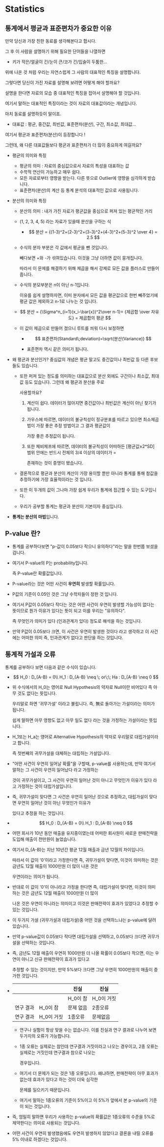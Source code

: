 # Statistics

## 통계에서 평균과 표준편차가 중요한 이유

만약 당신과 가장 친한 동료를 생각해본다고 합시다.

그 후 이 사람을 설명하기 위해 필요한 단어들을 나열하면

* 키가 작은/얼굴이 긴/눈이 큰/코가 긴/입술이 두툼한...

위에 나온 것 처럼 우리는 자연스럽게 그 사람의 대표적인 특징을 설명합니다.

그렇다면 당신이 가진 자료를 설명해 보려면 어떻게 해야 할까요?

설명을 한다면 자료의 모습 중 대표적인 특징을 잡아서 설명해야 할 것입니다.

여기서 말하는 대표적인 특징이라는 것이 자료의 대표값이라는 개념입니다.

마치 동료를 설명하듯이 말이죠.

* 대표값 : 평균, 중간값, 최빈값, 표준편차(분산), 구간, 최소값, 최대값...

여기서 평균과 표준편차(분산)이 등장합니다 !

그런데, 왜 다른 대표값들보다 평균과 표준편차가 더 많이 중요하게 여길까요?

* 평균의 의미와 특징
  * 평균의 의미 : 자료의 중심값으로서 자료의 특성을 대표하는 값
  * 수학적 연산이 가능하고 매우 쉽다.
  * 모든 자료로부터 영향을 받는다. 다른 뜻으로 Outlier에 영향을 심각하게 받습니다.
  * 표준편차(분산)의 계산 등 통계 분석의 대표적인 값으로 사용됩니다.

* 분산의 의미와 특징

  * 분산의 의미 : 내가 가진 자료가 평균값을 중심으로 퍼져 있는 평균적인 거리

  * (1, 2, 3, 4, 5) 라는 자료가 있을때 분산을 구하는 식

    * $$
      분산 = {(1-3)^2+(2-3)^2+(3-3)^2+(4-3)^2+(5-3)^2 \over 4} = 2.5
      $$

      

  * 수식의 분자 부분은 각 값에서 평균을 뺀 것입니다.

    빼다보면 +와 -가 섞여있습니다. 이것을 그냥 더하면 값이 뭉개집니다.

    따라서 이 문제를 해결하기 위해 제곱을 해서 강제로 모든 값을 플러스로 만들어줍니다.

  * 수식의 분모부분은 n이 아닌 n-1입니다.

    이유를 쉽게 설명하자면, 이미 분자에서 모든 값을 평균값으로 한번 빼주었기에 평균 값은 제외하고 n-1로 나누는 것 입니다.

  * $$
    분산 = {\Sigma^n_{i=1}(x_i-\bar{x})^2\over n-1}= {제곱합 \over 자유도} = 제곱합의 평균
    $$

  * 이 값이 제곱으로 만들어 졌으니 루트를 씌워 다시 보정하면

    * $$
      표준편차(Standard\;deviation)=\sqrt{분산(Variance)}
      $$

    * 표준편차 역시 같은 의미가 됩니다.

* 왜 평균과 분산인가?
  중심값의 개념은 평균 말고도 중간값이나 최빈값 등 다른 후보들도 있습니다.

  * 또한 퍼져 있는 정도를 의미하는 대표값으로 분산 외에도 구간이나 최소값, 최대값 등도 있습니다. 그런데 왜 평균과 분산을 주로

    사용할까요?

    1. 계산이 쉽다. 데이터가 많아지면 중간값이나 최빈값은 계산이 아닌 찾기가 됩니다.

    2. 가우스에 따르면, 데이터의 불규칙성이 정규분포를 따르고 있으면 최소제곱법이 가장 좋은 추정 방법이고 그 결과 평균값이

       가장 좋은 추정값이 됩니다.

    3. 또한 체비체프에 따르면, 데이터의 불규칙성이 어떠하든 [평균값±2*SD] 범위 안에는 반드시 전체의 3/4 이상의 데이터가 =

       존재하는 것이 증명이 됐습니다.

  * 결론적으로 평균과 분산이 계산이 가장 용이할 뿐만 아니라 통계를 통해 참값을 추정하기에 가장 효율적이라는 것 입니다.

  * 또한 이 두개의 값이 그나마 가장 쉽게 우리가 통계에 접근할 수 있는 도구입니다.

  * 우리가 공부할 통계는 평균과 분산이 기본이자 중심입니다.

* **통계는 분산의 마법**입니다.

## P-value 란?

* 통계를 공부하다보면 "p-값이 0.05보다 작으니 유의하다"라는 말을 한번쯤 보셨을겁니다.

* 여기서 P-value의 P는 probability입니다.

  즉 P-value란 확률값입니다.

* P-value라는 것은 어떤 사건이 **우연히** 발생할 확률입니다.

* P값의 기준이 0.05인 것은 그냥 수학자들이 정한 것 입니다.

* 여기서 P값이 0.05보다 작다는 것은 어떤 사건이 우연히 발생할 가능성이 없다는 뜻이므로 뭔가 이유가 있다는 뜻이 되고 이를 우리는 "유의하다".

  즉 무엇인가 의미가 있다 (인과관계가 있다) 정도로 해석을 하는 것입니다.

* 만약 P값이 0.05보다 크면, 이 사건은 우연히 발생한 것이다 라고 생각하고 이 사건에는 어떠한 의미 즉, 인과관계가 없다고 판단을 하는 것입니다.

## 통계적 가설과 오류

통계를 공부하다 보면 다음과 같은 수식이 있습니다.

* $$
  H_0 : D_{A-B} = 0\\
  H_1 : D_{A-B} \neq \; or\;\; Ha : D_{A-B} \neq 0
  $$

* 위 수식에서의 H_0는 영어로 Null Hypothesis의 약자로 Null이란 비어있다 즉 아무 것도 없다는 뜻입니다.

  우리말로 하면 '귀무가설' 이라고 불립니다. 즉, 無로 돌아가는 가설이라는 의미가 됩니다.

  쉽게 말하면 아무 영향도 없고 아무 일도 없다 라는 것을 가정하는 가설이라는 뜻입니다.

* H_1또는 H_a는 영어로 Alternative Hypothesis의 약자로 우리말로 대립가설이라고 합니다.

  즉 첫번째의 귀무가설을 대체하는 대립하는 가설입니다.

* "어떤 사건이 우연히 일어날 확률"을 구할때, p-value를 사용하는데, 만약 여기서 말하는 그 사건이 우연히 일어났다 라고 가정하는

  것이 귀무가설이고, 그 사건이 우연히 일어난 것이 아니고 무엇인가 이유가 있다 라고 가정하는 것이 대립가설입니다.

* 즉, 귀무가설이 맞다면 그 사건은 우연히 일어난 것으로 추정하고, 대립가설이 맞다면 우연히 일어난 것이 아닌 무엇인가 이유가

  있다고 추정을 하는 것입니다.

* $$
  H_0 : D_{A-B} = 0\\
  H_1 : D_{A-B} \neq 0
  $$

  

* 어떤 회사가 10년 동안 매출을 유지중이였는데 어떠한 회사원이 새로운 판매전략을 도입해 매출이 천만원이 늘었습니다.

* 여기서 D_{A-B}는 지난 10년간 평균 12월 매출과 금년 12월의 차이입니다.

  따라서 이 값이 '0'이라고 가정한다면 즉, 귀무가설이 맞다면, 이것이 의미하는 것은 금년도 12월 매출이 1000만원 더 많이 나온 것은

  우연이라는 의미가 됩니다.

* 반대로 이 값이 '0'이 아니라고 가정을 한다면 즉, 대립가설이 맞다면, 이것이 의미하는 것은 금년도 12월 매출이 1000만원 더 많이

  나온 것은 우연이 아니라는 의미이고 이것은 판매전략이 효과가 있었다고 추정할 수 있는 것입니다.

* 이 두가지 가설 (귀무가설과 대립가설)중 어떤 것을 선택하느냐는 p-value에 달려있습니다.

* 만약 p-value값이 0.05보다 작다면 대립가설을 선택하고, 0.05보다 크다면 귀무가설을 선택하는 것입니다.

* 즉, 금년도 12월 매출이 우연히 1000만원 더 나올 확률이 0.05보다 작으면, 이는 우연이 아니고 신규 판매전략이 효과가 있다고

  추정할 수 있는 것이지만, 만약 5%보다 크다면 그냥 우연히 1000만원의 매출이 증가한 것입니다.

* |           |            | 진실      | 진실       |
  | --------- | ---------- | --------- | ---------- |
  |           |            | H_0이 참  | H_0이 거짓 |
  | 연구 결과 | H_0이 참   | 문제 없음 | 2종오류    |
  | 연구 결과 | H_0이 거짓 | 1종오류   | 문제없음   |

  * 연구나 실험이 항상 맞을 수는 없습니다. 이를 진실과 연구 결과로 나누어 보면 두가지의 오류가 가능합니다.

  * 1종 오류는 실제로는 참인데 연구결과 거짓이라고 나오는 경우이고, 2종 오류는 실제로는 거짓인데 연구결과 참으로 나오는

    경우입니다.

  * 여기서 더 문제가 되는 것은 1종 오류입니다. 왜냐하면, 판매전략이 아무 효과가 없는데 효과가 있다고 하는 것이 더욱 심각한

    문제를 일으키기 때문입니다.

  * 여기서 말하는 1종오류의 기준이 5%이고 이 5%가 앞에서 본 p-value의 기준이 되는 것입니다.

* 즉, 엄밀히 말하면 우리가 사용하는 p-value의 확률값은 1종오류의 수준을 5%로 제약한다는 의미로 사용되는 것입니다.

* 어떤 사건이 우연히 발생했음에도 우연히 발생하지 않았다고 결론을 내릴 오류를 5% 이내로 하겠다는 것입니다.